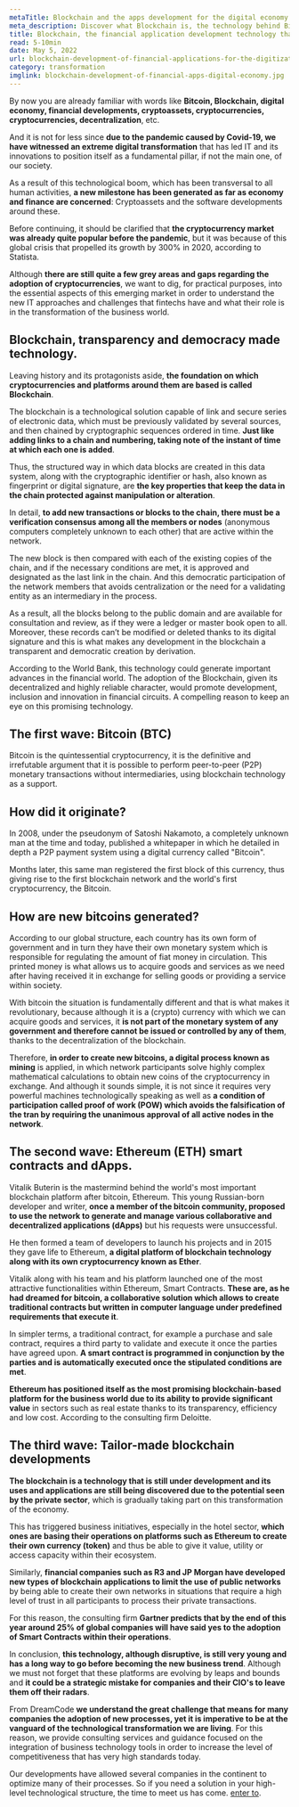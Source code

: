 ```yaml
---
metaTitle: Blockchain and the apps development for the digital economy
meta_description: Discover what Blockchain is, the technology behind Bitcoin and other developments that are gaining more ground every day in the financial world
title: Blockchain, the financial application development technology that seeks to digitize the economy
read: 5-10min
date: May 5, 2022
url: blockchain-development-of-financial-applications-for-the-digitization-of-the-economy
category: transformation
imglink: blockchain-development-of-financial-apps-digital-economy.jpg
---
```


By now you are already familiar with words like **Bitcoin, Blockchain, digital economy, financial developments, cryptoassets, cryptocurrencies, cryptocurrencies, decentralization**, etc.

And it is not for less since **due to the pandemic caused by Covid-19, we have witnessed an extreme digital transformation** that has led IT and its innovations to position itself as a fundamental pillar, if not the main one, of our society.

As a result of this technological boom, which has been transversal to all human activities, **a new milestone has been generated as far as economy and finance are concerned**: Cryptoassets and the software developments around these.

Before continuing, it should be clarified that **the cryptocurrency market was already quite popular before the pandemic**, but it was because of this global crisis that propelled its growth by 300% in 2020, according to Statista.

Although **there are still quite a few grey areas and gaps regarding the adoption of cryptocurrencies**, we want to dig, for practical purposes, into the essential aspects of this emerging market in order to understand the new IT approaches and challenges that fintechs have and what their role is in the transformation of the business world.

## Blockchain, transparency and democracy made technology.

Leaving history and its protagonists aside, **the foundation on which cryptocurrencies and platforms around them are based is called Blockchain**.

The blockchain is a technological solution capable of link and secure series of electronic data, which must be previously validated by several sources, and then chained by cryptographic sequences ordered in time. **Just like adding links to a chain and numbering, taking note of the instant of time at which each one is added**.

Thus, the structured way in which data blocks are created in this data system, along with the cryptographic identifier or hash, also known as fingerprint or digital signature, are **the key properties that keep the data in the chain protected against manipulation or alteration**.

In detail, **to add new transactions or blocks to the chain, there must be a verification consensus among all the members or nodes** (anonymous computers completely unknown to each other) that are active within the network.

The new block is then compared with each of the existing copies of the chain, and if the necessary conditions are met, it is approved and designated as the last link in the chain. And this democratic participation of the network members that avoids centralization or the need for a validating entity as an intermediary in the process.

As a result, all the blocks belong to the public domain and are available for consultation and review, as if they were a ledger or master book open to all. Moreover, these records can’t be modified or deleted thanks to its digital signature and this is what makes any development in the blockchain a transparent and democratic creation by derivation.

According to the World Bank, this technology could generate important advances in the financial world. The adoption of the Blockchain, given its decentralized and highly reliable character, would promote development, inclusion and innovation in financial circuits. A compelling reason to keep an eye on this promising technology.

## The first wave: Bitcoin (BTC)

Bitcoin is the quintessential cryptocurrency, it is the definitive and irrefutable argument that it is possible to perform peer-to-peer (P2P) monetary transactions without intermediaries, using blockchain technology as a support.

## How did it originate?

In 2008, under the pseudonym of Satoshi Nakamoto, a completely unknown man at the time and today, published a whitepaper in which he detailed in depth a P2P payment system using a digital currency called "Bitcoin".

Months later, this same man registered the first block of this currency, thus giving rise to the first blockchain network and the world's first cryptocurrency, the Bitcoin.

## How are new bitcoins generated?

According to our global structure, each country has its own form of government and in turn they have their own monetary system which is responsible for regulating the amount of fiat money in circulation. This printed money is what allows us to acquire goods and services as we need after having received it in exchange for selling goods or providing a service within society.

With bitcoin the situation is fundamentally different and that is what makes it revolutionary, because although it is a (crypto) currency with which we can acquire goods and services, it **is not part of the monetary system of any government and therefore cannot be issued or controlled by any of them**, thanks to the decentralization of the blockchain.

Therefore, **in order to create new bitcoins, a digital process known as mining** is applied, in which network participants solve highly complex mathematical calculations to obtain new coins of the cryptocurrency in exchange. And although it sounds simple, it is not since it requires very powerful machines technologically speaking as well as **a condition of participation called proof of work (POW) which avoids the falsification of the tran by requiring the unanimous approval of all active nodes in the network**.

## The second wave: Ethereum (ETH) smart contracts and dApps.

Vitalik Buterin is the mastermind behind the world's most important blockchain platform after bitcoin, Ethereum. This young Russian-born developer and writer, **once a member of the bitcoin community, proposed to use the network to generate and manage various collaborative and decentralized applications (dApps)** but his requests were unsuccessful.

He then formed a team of developers to launch his projects and in 2015 they gave life to Ethereum, **a digital platform of blockchain technology along with its own cryptocurrency known as Ether**.

Vitalik along with his team and his platform launched one of the most attractive functionalities within Ethereum, Smart Contracts. **These are, as he had dreamed for bitcoin, a collaborative solution which allows to create traditional contracts but written in computer language under predefined requirements that execute it**.

In simpler terms, a traditional contract, for example a purchase and sale contract, requires a third party to validate and execute it once the parties have agreed upon. **A smart contract is programmed in conjunction by the parties and is automatically executed once the stipulated conditions are met**.

**Ethereum has positioned itself as the most promising blockchain-based platform for the business world due to its ability to provide significant value** in sectors such as real estate thanks to its transparency, efficiency and low cost. According to the consulting firm Deloitte.

## The third wave: Tailor-made blockchain developments

**The blockchain is a technology that is still under development and its uses and applications are still being discovered due to the potential seen by the private sector**, which is gradually taking part on this transformation of the economy.

This has triggered business initiatives, especially in the hotel sector, **which ones are basing their operations on platforms such as Ethereum to create their own currency (token)** and thus be able to give it value, utility or access capacity within their ecosystem.

Similarly, **financial companies such as R3 and JP Morgan have developed new types of blockchain applications to limit the use of public networks** by being able to create their own networks in situations that require a high level of trust in all participants to process their private transactions.

For this reason, the consulting firm **Gartner predicts that by the end of this year around 25% of global companies will have said yes to the adoption of Smart Contracts within their operations**.

In conclusion, **this technology, although disruptive, is still very young and has a long way to go before becoming the new business trend**. Although we must not forget that these platforms are evolving by leaps and bounds and **it could be a strategic mistake for companies and their CIO's to leave them off their radars**.

From DreamCode **we understand the great challenge that means for many companies the adoption of new processes, yet it is imperative to be at the vanguard of the technological transformation we are living**. For this reason, we provide consulting services and guidance focused on the integration of business technology tools in order to increase the level of competitiveness that has very high standards today.

Our developments have allowed several companies in the continent to optimize many of their processes. So if you need a solution in your high-level technological structure, the time to meet us has come. [enter to](https://www.dreamcodesoft.com/en/services).
